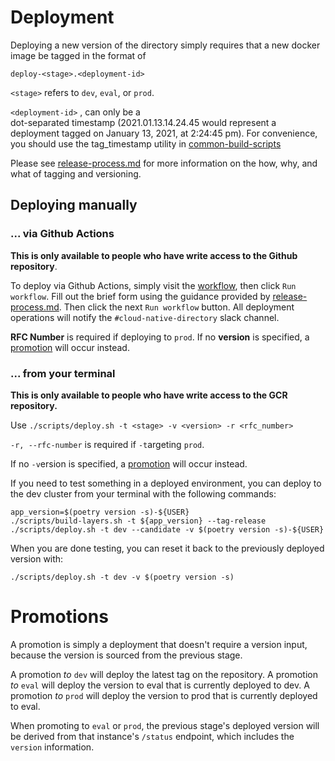 # Deployment

Deploying a new version of the directory simply requires that a new
docker image be tagged in the format of 

`deploy-<stage>.<deployment-id>`

`<stage>` refers to `dev`, `eval`, or `prod`.

`<deployment-id>` , can only be a  
dot-separated timestamp (2021.01.13.14.24.45 would represent
a deployment tagged on January 13, 2021, at 2:24:45 pm). 
For convenience, you should use the tag_timestamp utility in 
[common-build-scripts]()

Please see [release-process.md] for more information on the how, why, 
and what of tagging and versioning.

## Deploying manually

### ... via Github Actions

**This is only available to people who have write access to the Github repository**.

To deploy via Github Actions, simply visit the [workflow], then click `Run workflow`. 
Fill out the brief form using the guidance provided by [release-process.md]. Then 
click the next `Run workflow` button. All deployment operations will notify the
`#cloud-native-directory` slack channel.

**RFC Number** is required if deploying to `prod`. 
If no **version** is specified, a [promotion](#promotions) will occur instead.


### ... from your terminal

**This is only available to people who have write access to the GCR repository.**

Use `./scripts/deploy.sh -t <stage> -v <version> -r <rfc_number>` 

`-r, --rfc-number` is required if `-t`argeting `prod`.

If no `-v`ersion is specified, a [promotion](#promotions) will occur instead.

If you need to test something in a deployed environment, you can 
deploy to the dev cluster from your terminal with the following commands:

```
app_version=$(poetry version -s)-${USER}
./scripts/build-layers.sh -t ${app_version} --tag-release
./scripts/deploy.sh -t dev --candidate -v $(poetry version -s)-${USER}
```

When you are done testing, you can reset it back to the previously deployed 
version with:

```
./scripts/deploy.sh -t dev -v $(poetry version -s)
```

# Promotions

A promotion is simply a deployment that doesn't require a version input, because the 
version is sourced from the previous stage.

A promotion _to_ `dev` will deploy the latest tag on the repository.
A promotion _to_ `eval` will deploy the version to eval that is currently deployed to 
dev.
A promotion _to_ `prod` will deploy the version to prod that is currently deployed 
to eval.

When promoting to `eval` or `prod`, the previous stage's deployed version will be 
derived from that instance's `/status` endpoint, which includes the 
`version` information.


[release-process.md]: release-process.md
[workflow]: https://github.com/uwit-iam/uw-husky-directory/actions/workflows/deploy.yml
